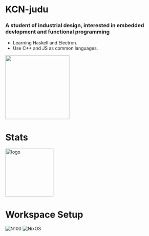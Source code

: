 # KCN-judu
### A student of industrial design, interested in embedded devlopment and functional programming
- Learning Haskell and Electron.
- Use C++ and JS as common languages.

<img src="https://github-readme-stats.vercel.app/api/top-langs/?username=KCN-judu&theme=tokyonight&layout=compact" height="200px">







# Stats
<img src="https://github-readme-stats.vercel.app/api?username=KCN-judu&show_icons=true&theme=gruvbox&count_private=true" height="150px" alt="logo">

# Workspace Setup
![N100](https://img.shields.io/badge/-N100-0071C5?style=plastic&logo=intel&logoColor=white)
![NixOS](https://img.shields.io/badge/-NixOS_25.05-0078D6?style=fplastic&logo=NixOS&logoColor=white)
